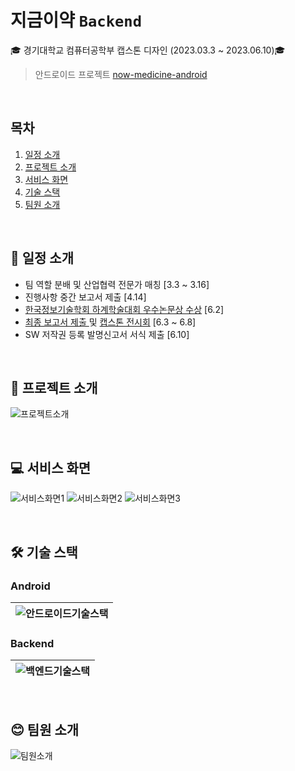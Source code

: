 # 지금이약 `Backend`
🎓 경기대학교 컴퓨터공학부 캡스톤 디자인 (2023.03.3 ~ 2023.06.10)🎓 
> 안드로이드 프로젝트 [now-medicine-android](https://github.com/dev-ant/now-medicine-android)

</br>

## 목차

1. [일정 소개](#-일정-소개)
2. [프로젝트 소개](#-프로젝트-소개)
3. [서비스 화면](#-서비스-화면)
4. [기술 스택](#%EF%B8%8F-기술-스택)
5. [팀원 소개](#-팀원-소개)


</br>

## 📅 일정 소개
* 팀 역할 분배 및 산업협력 전문가 매칭 [3.3 ~ 3.16]
* 진행사항 중간 보고서 제출 [4.14]
* [한국정보기술학회 하계학술대회 우수논문상 수상](https://github.com/dev-ant/now-medicine-android/files/15003914/default.pdf) [6.2]
* [최종 보고서 제출 ](https://github.com/dev-ant/now-medicine-android/files/15004014/8.masking.pdf) 및 [캡스톤 전시회](https://github.com/dev-ant/now-medicine-android/files/15004019/default.pdf) [6.3 ~ 6.8]
* SW 저작권 등록 발명신고서 서식 제출 [6.10]

</br>

## 💊 프로젝트 소개

![프로젝트소개](https://github.com/Nter-developer/bravo-health-park-android/assets/59863112/ced125c0-094a-4029-acb5-cc622390913c)

</br>

## 💻 서비스 화면

![서비스화면1](https://github.com/Nter-developer/bravo-health-park-android/assets/59863112/8388ce5c-29a4-4f80-ac07-e8be15b2ae29)
![서비스화면2](https://github.com/Nter-developer/bravo-health-park-android/assets/59863112/5fa7c190-b6fa-40b7-a39f-5d78cea761cd)
![서비스화면3](https://github.com/Nter-developer/bravo-health-park-android/assets/59863112/821be039-e100-4391-92b2-1f0e62a95891)

</br>

## 🛠️ 기술 스택

### Android
|![안드로이드기술스택](https://github.com/dev-ant/now-medicine-android/assets/59863112/e4b5246f-b66a-4073-8a8f-8cdb9a8a3751)|
|:---:|

### Backend
|![백엔드기술스택](https://github.com/dev-ant/now-medicine-android/assets/59863112/6a322406-dfc1-450d-b938-3966fb4f7555)|
|:---:|

</br>

## 😊 팀원 소개

![팀원소개](https://github.com/Nter-developer/bravo-health-park-android/assets/59863112/9c24fdca-caa1-4cf9-8743-16e3ebec1efa)

</br>
